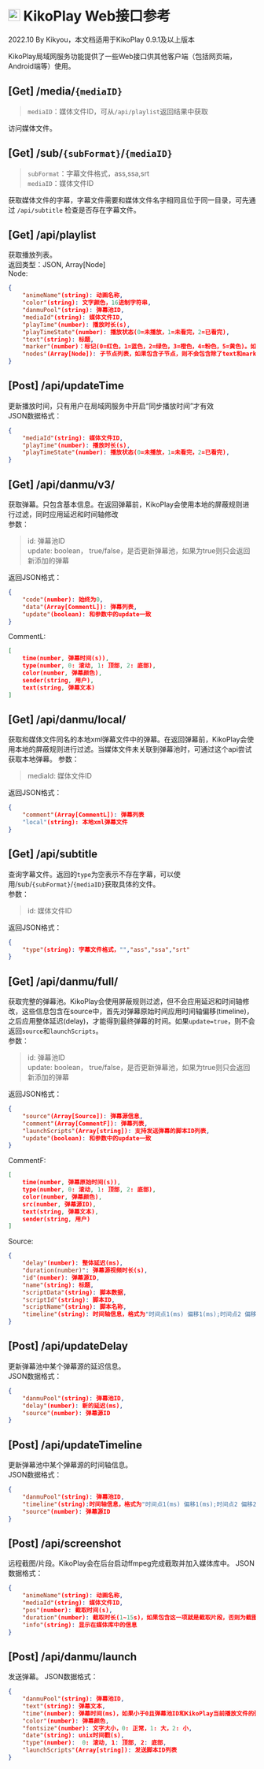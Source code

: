 # <img src="../res/images/kikoplay-4.png" width=24 /> KikoPlay Web接口参考 
2022.10 By Kikyou，本文档适用于KikoPlay 0.9.1及以上版本

KikoPlay局域网服务功能提供了一些Web接口供其他客户端（包括网页端，Android端等）使用。

## [Get] /media/`{mediaID}`
> `mediaID`：媒体文件ID，可从`/api/playlist`返回结果中获取 

访问媒体文件。

## [Get] /sub/`{subFormat}`/`{mediaID}`
> `subFormat`：字幕文件格式，ass,ssa,srt  
> `mediaID`：媒体文件ID  

获取媒体文件的字幕，字幕文件需要和媒体文件名字相同且位于同一目录，可先通过 `/api/subtitle` 检查是否存在字幕文件。

## [Get] /api/playlist
获取播放列表。  
返回类型：JSON, Array[Node]  
Node:
```json
{
    "animeName"(string): 动画名称,
    "color"(string): 文字颜色，16进制字符串,
    "danmuPool"(string): 弹幕池ID,
    "mediaId"(string): 媒体文件ID,
    "playTime"(number): 播放时长(s),
    "playTimeState"(number): 播放状态(0=未播放，1=未看完，2=已看完),
    "text"(string): 标题,
    "marker"(number)：标记(0=红色，1=蓝色，2=绿色，3=橙色，4=粉色，5=黄色)。如果没有标记则不存在该项,
    "nodes"(Array[Node]): 子节点列表，如果包含子节点，则不会包含除了text和marker以外的项目
}
```
## [Post] /api/updateTime
更新播放时间，只有用户在局域网服务中开启“同步播放时间”才有效  
JSON数据格式：
```json
{
    "mediaId"(string): 媒体文件ID,
    "playTime"(number): 播放时长(s),
    "playTimeState"(number): 播放状态(0=未播放，1=未看完，2=已看完),
}
```
## [Get] /api/danmu/v3/
获取弹幕。只包含基本信息。在返回弹幕前，KikoPlay会使用本地的屏蔽规则进行过滤，同时应用延迟和时间轴修改  
参数：  
> id:  弹幕池ID  
> update: boolean， true/false，是否更新弹幕池，如果为true则只会返回新添加的弹幕

返回JSON格式：
```json
{
    "code"(number): 始终为0,
    "data"(Array[CommentL]): 弹幕列表,
    "update"(boolean): 和参数中的update一致
}
```
CommentL:
```json
[
    time(number, 弹幕时间(s)), 
    type(number, 0: 滚动, 1: 顶部, 2: 底部), 
    color(number, 弹幕颜色), 
    sender(string, 用户), 
    text(string, 弹幕文本)
]
```
## [Get] /api/danmu/local/
获取和媒体文件同名的本地xml弹幕文件中的弹幕。在返回弹幕前，KikoPlay会使用本地的屏蔽规则进行过滤。当媒体文件未关联到弹幕池时，可通过这个api尝试获取本地弹幕。
参数：  
> mediaId:  媒体文件ID  

返回JSON格式：
```json
{
    "comment"(Array[CommentL]): 弹幕列表
    "local"(string): 本地xml弹幕文件
}
```
## [Get] /api/subtitle
查询字幕文件。返回的`type`为空表示不存在字幕，可以使用/sub/`{subFormat}`/`{mediaID}`获取具体的文件。  
参数：  
> id:  媒体文件ID

返回JSON格式：
```json
{
    "type"(string): 字幕文件格式，"","ass","ssa","srt" 
}
```
## [Get] /api/danmu/full/
获取完整的弹幕池。KikoPlay会使用屏蔽规则过滤，但不会应用延迟和时间轴修改，这些信息包含在source中，首先对弹幕原始时间应用时间轴偏移(timeline)，之后应用整体延迟(delay)，才能得到最终弹幕的时间。如果`update=true`，则不会返回`source`和`launchScripts`。  
参数：  
> id:  弹幕池ID  
> update: boolean， true/false，是否更新弹幕池，如果为true则只会返回新添加的弹幕

返回JSON格式：
```json
{
    "source"(Array[Source]): 弹幕源信息,
    "comment"(Array[CommentF]): 弹幕列表,
    "launchScripts"(Array[string]): 支持发送弹幕的脚本ID列表,
    "update"(boolean): 和参数中的update一致
}
```
CommentF:
```json
[
    time(number, 弹幕原始时间(s)), 
    type(number, 0: 滚动, 1: 顶部, 2: 底部), 
    color(number, 弹幕颜色), 
    src(number, 弹幕源ID),
    text(string, 弹幕文本),
    sender(string, 用户)
]
```
Source:
```json
{
    "delay"(number): 整体延迟(ms),
    "duration(number)": 弹幕源视频时长(s),
    "id"(number): 弹幕源ID,
    "name"(string): 标题,
    "scriptData"(string): 脚本数据,
    "scriptId"(string): 脚本ID,
    "scriptName"(string): 脚本名称,
    "timeline"(string): 时间轴信息，格式为"时间点1(ms) 偏移1(ms);时间点2 偏移2(ms);..."，时间点对应的偏移会影响时间点之后的全部弹幕
}
```
## [Post] /api/updateDelay
更新弹幕池中某个弹幕源的延迟信息。  
JSON数据格式：
```json
{
    "danmuPool"(string): 弹幕池ID,
    "delay"(number): 新的延迟(ms),
    "source"(number): 弹幕源ID
}
```
## [Post] /api/updateTimeline
更新弹幕池中某个弹幕源的时间轴信息。  
JSON数据格式：
```json
{
    "danmuPool"(string): 弹幕池ID,
    "timeline"(string):时间轴信息，格式为"时间点1(ms) 偏移1(ms);时间点2 偏移2(ms);...",
    "source"(number): 弹幕源ID
}
```
## [Post] /api/screenshot
远程截图/片段。KikoPlay会在后台启动ffmpeg完成截取并加入媒体库中。
JSON数据格式：
```json
{
    "animeName"(string): 动画名称,
    "mediaId"(string): 媒体文件ID,
    "pos"(number): 截取时间(s),
    "duration"(number): 截取时长(1~15s)，如果包含这一项就是截取片段，否则为截图,
    "info"(string): 显示在媒体库中的信息
}
```
## [Post] /api/danmu/launch
发送弹幕。
JSON数据格式：
```json
{
    "danmuPool"(string): 弹幕池ID,
    "text"(string): 弹幕文本,
    "time"(number): 弹幕时间(ms)，如果小于0且弹幕池ID和KikoPlay当前播放文件的弹幕池ID相同，直接将弹幕显示到当前位置(如果弹幕池ID相同，且时间和KikoPlay当前播放时间差距小于3s，也会显示弹幕), 
    "color"(number): 弹幕颜色,
    "fontsize"(number): 文字大小，0: 正常，1: 大，2: 小,
    "date"(string): unix时间戳(s),
    "type"(number):  0: 滚动, 1: 顶部, 2: 底部, 
    "launchScripts"(Array[string]): 发送脚本ID列表
}
```